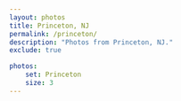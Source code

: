 ```yaml
---
layout: photos
title: Princeton, NJ
permalink: /princeton/
description: "Photos from Princeton, NJ."
exclude: true

photos:
    set: Princeton
    size: 3
---
```

